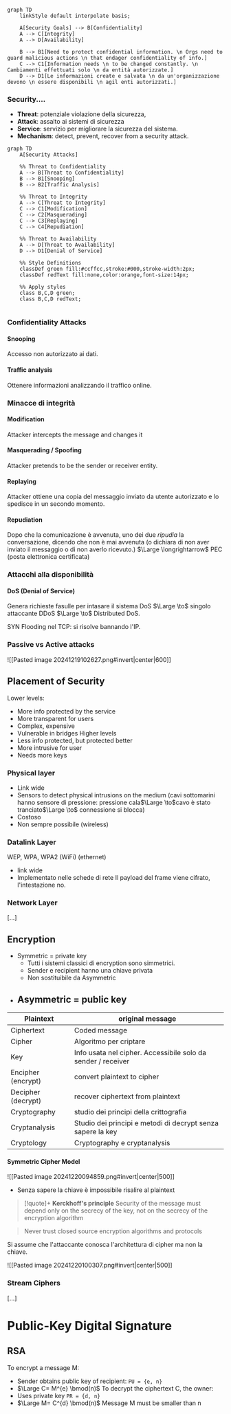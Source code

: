 ```mermaid
graph TD
    linkStyle default interpolate basis;

    A[Security Goals] --> B[Confidentiality]
    A --> C[Integrity]
    A --> D[Availability]

	B --> B1[Need to protect confidential information. \n Orgs need to guard malicious actions \n that endager confidentiality of info.]
	C --> C1[Information needs \n to be changed constantly. \n Cambiamenti effettuati solo \n da entità autorizzate.]
	D --> D1[Le informazioni create e salvata \n da un'organizzazione devono \n essere disponibili \n agil enti autorizzati.]
```

### Security....
- **Threat**: potenziale violazione della sicurezza, 
- **Attack**: assalto ai sistemi di sicurezza 
- **Service**: servizio per migliorare la sicurezza del sistema. 
- **Mechanism**: detect, prevent, recover from a security attack. 

```mermaid
graph TD
    A[Security Attacks]
    
    %% Threat to Confidentiality
    A --> B[Threat to Confidentiality]
    B --> B1[Snooping]
    B --> B2[Traffic Analysis]

    %% Threat to Integrity
    A --> C[Threat to Integrity]
    C --> C1[Modification]
    C --> C2[Masquerading]
    C --> C3[Replaying]
    C --> C4[Repudiation]

    %% Threat to Availability
    A --> D[Threat to Availability]
    D --> D1[Denial of Service]

    %% Style Definitions
    classDef green fill:#ccffcc,stroke:#000,stroke-width:2px;
    classDef redText fill:none,color:orange,font-size:14px;

    %% Apply styles
    class B,C,D green;
    class B,C,D redText;


```


### Confidentiality Attacks
#### Snooping
Accesso non autorizzato ai dati. 
#### Traffic analysis
Ottenere informazioni analizzando il traffico online. 

### Minacce di integrità
#### Modification
Attacker intercepts the message and changes it 
#### Masquerading / Spoofing
Attacker pretends to be the sender or receiver entity.
#### Replaying
Attacker ottiene una copia del messaggio inviato da utente autorizzato e lo spedisce in un secondo momento. 
#### Repudiation
Dopo che la comunicazione è avvenuta, uno dei due *ripudia* la conversazione, dicendo che non è mai avvenuta (o dichiara di non aver inviato il messaggio o di non averlo ricevuto.)
$\Large \longrightarrow$ PEC (posta elettronica certificata)

### Attacchi alla disponibilità 
#### DoS (Denial of Service)
Genera richieste fasulle per intasare il sistema
DoS $\Large \to$ singolo attaccante
DDoS $\Large \to$ Distributed DoS.

SYN Flooding nel TCP: si risolve bannando l'IP.


### Passive vs Active attacks
![[Pasted image 20241219102627.png#invert|center|600]]

## Placement of Security
Lower levels: 
- More info protected by the service
- More transparent for users
- Complex, expensive
- Vulnerable in bridges
Higher levels
- Less info protected, but protected better
- More intrusive for user 
- Needs more keys
### Physical layer
- Link wide
- Sensors to detect physical intrusions on the medium (cavi sottomarini hanno sensore di pressione: pressione cala$\Large \to$cavo è stato tranciato$\Large \to$ connessione si blocca)
- Costoso
- Non sempre possibile (wireless)

### Datalink Layer
WEP, WPA, WPA2 (WiFi)
(ethernet)
- link wide
- Implementato nelle schede di rete
Il payload del frame viene cifrato, l'intestazione no. 

### Network Layer

[...] 


## Encryption
- Symmetric = private key
	- Tutti i sistemi classici di encryption sono simmetrici. 
	- Sender e recipient hanno una chiave privata
	- Non sostituibile da Asymmetric
- Asymmetric = public key
	- 

| Plaintext          | original message                                             |
| ------------------ | ------------------------------------------------------------ |
| Ciphertext         | Coded message                                                |
| Cipher             | Algoritmo per criptare                                       |
| Key                | Info usata nel cipher. Accessibile solo da sender / receiver |
| Encipher (encrypt) | convert plaintext to cipher                                  |
| Decipher (decrypt) | recover ciphertext from plaintext                            |
| Cryptography       | studio dei principi della crittografia                       |
| Cryptanalysis      | Studio dei principi e metodi di decrypt senza sapere la key  |
| Cryptology         | Cryptography e cryptanalysis                                 |
#### Symmetric Cipher Model
![[Pasted image 20241220094859.png#invert|center|500]]
- Senza sapere la chiave è impossibile risalire al plaintext

> [!quote]+  **Kerckhoff's principle** 
> Security of the message must depend only on the secrecy of the key, not on the secrecy of the encryption algorithm

> Never trust closed source encryption algorithms and protocols

Si assume che l'attaccante conosca l'architettura di cipher ma  non la chiave. 

![[Pasted image 20241220100307.png#invert|center|500]]


### Stream Ciphers



[...] 


# Public-Key Digital Signature

## RSA
To encrypt a message M: 
- Sender obtains public key of recipient: `PU = {e, n}`
- $\Large C= M^{e} \bmod(n)$ 
To decrypt the ciphertext C, the owner: 
- Uses private key `PR = {d, n}`
- $\Large M= C^{d} \bmod(n)$ 
Message M must be smaller than n